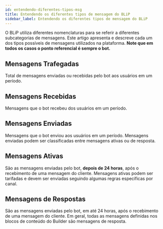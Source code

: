 ```yaml
---
id: entendendo-diferentes-tipos-msg
title: Entendendo os diferentes tipos de mensagem do BLiP
sidebar_label: Entendendo os diferentes tipos de mensagem do BLiP
---
```


O BLiP utiliza diferentes nomenclaturas para se referir a diferentes subcategorias de mensagens. Este artigo apresenta e descreve cada um dos tipos possíveis de mensagens utilizados na plataforma. **Note que em todos os casos o ponto referencial é sempre o bot.**

## Mensagens Trafegadas
Total de mensagens enviadas ou recebidas pelo bot aos usuários em um período.

## Mensagens Recebidas
Mensagens que o bot recebeu dos usuários em um período.

## Mensagens Enviadas
Mensagens que o bot enviou aos usuários em um período. Mensagens enviadas podem ser classificadas entre mensagens ativas ou de resposta.

## Mensagens Ativas
São as mensagens enviadas pelo bot, **depois de 24 horas**, após o recebimento de uma mensagem do cliente. Mensagens ativas podem ser tarifadas e devem ser enviadas seguindo algumas regras específicas por canal.

## Mensagens de Respostas
São as mensagens enviadas pelo bot, em até 24 horas, após o recebimento de uma mensagem do cliente. Em geral, todas as mensagens definidas nos blocos de conteúdo do Builder são mensagens de resposta.
